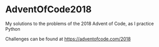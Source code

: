 # AdventOfCode2018
My solutions to the problems of the 2018 Advent of Code, as I practice Python

Challenges can be found at https://adventofcode.com/2018